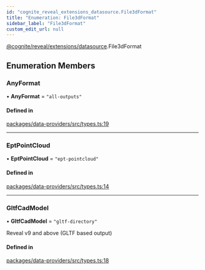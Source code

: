 ```yaml
---
id: "cognite_reveal_extensions_datasource.File3dFormat"
title: "Enumeration: File3dFormat"
sidebar_label: "File3dFormat"
custom_edit_url: null
---
```


[@cognite/reveal/extensions/datasource](../modules/cognite_reveal_extensions_datasource.md).File3dFormat

## Enumeration Members

### AnyFormat

• **AnyFormat** = ``"all-outputs"``

#### Defined in

[packages/data-providers/src/types.ts:19](https://github.com/cognitedata/reveal/blob/8cfa4004b/viewer/packages/data-providers/src/types.ts#L19)

___

### EptPointCloud

• **EptPointCloud** = ``"ept-pointcloud"``

#### Defined in

[packages/data-providers/src/types.ts:14](https://github.com/cognitedata/reveal/blob/8cfa4004b/viewer/packages/data-providers/src/types.ts#L14)

___

### GltfCadModel

• **GltfCadModel** = ``"gltf-directory"``

Reveal v9 and above (GLTF based output)

#### Defined in

[packages/data-providers/src/types.ts:18](https://github.com/cognitedata/reveal/blob/8cfa4004b/viewer/packages/data-providers/src/types.ts#L18)
